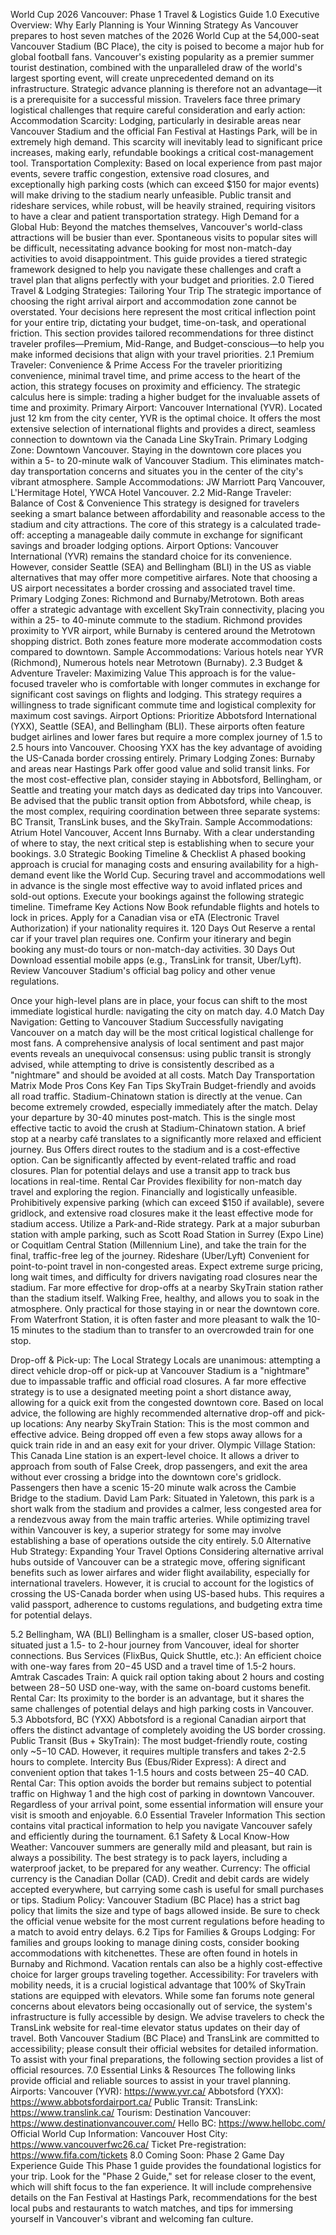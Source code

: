 World Cup 2026 Vancouver: Phase 1 Travel & Logistics Guide
1.0 Executive Overview: Why Early Planning is Your Winning Strategy
As Vancouver prepares to host seven matches of the 2026 World Cup at the 54,000-seat Vancouver Stadium (BC Place), the city is poised to become a major hub for global football fans. Vancouver's existing popularity as a premier summer tourist destination, combined with the unparalleled draw of the world's largest sporting event, will create unprecedented demand on its infrastructure. Strategic advance planning is therefore not an advantage—it is a prerequisite for a successful mission.
Travelers face three primary logistical challenges that require careful consideration and early action:
Accommodation Scarcity: Lodging, particularly in desirable areas near Vancouver Stadium and the official Fan Festival at Hastings Park, will be in extremely high demand. This scarcity will inevitably lead to significant price increases, making early, refundable bookings a critical cost-management tool.
Transportation Complexity: Based on local experience from past major events, severe traffic congestion, extensive road closures, and exceptionally high parking costs (which can exceed $150 for major events) will make driving to the stadium nearly unfeasible. Public transit and rideshare services, while robust, will be heavily strained, requiring visitors to have a clear and patient transportation strategy.
High Demand for a Global Hub: Beyond the matches themselves, Vancouver's world-class attractions will be busier than ever. Spontaneous visits to popular sites will be difficult, necessitating advance booking for most non-match-day activities to avoid disappointment.
This guide provides a tiered strategic framework designed to help you navigate these challenges and craft a travel plan that aligns perfectly with your budget and priorities.
2.0 Tiered Travel & Lodging Strategies: Tailoring Your Trip
The strategic importance of choosing the right arrival airport and accommodation zone cannot be overstated. Your decisions here represent the most critical inflection point for your entire trip, dictating your budget, time-on-task, and operational friction. This section provides tailored recommendations for three distinct traveler profiles—Premium, Mid-Range, and Budget-conscious—to help you make informed decisions that align with your travel priorities.
2.1 Premium Traveler: Convenience & Prime Access
For the traveler prioritizing convenience, minimal travel time, and prime access to the heart of the action, this strategy focuses on proximity and efficiency. The strategic calculus here is simple: trading a higher budget for the invaluable assets of time and proximity.
Primary Airport: Vancouver International (YVR). Located just 12 km from the city center, YVR is the optimal choice. It offers the most extensive selection of international flights and provides a direct, seamless connection to downtown via the Canada Line SkyTrain.
Primary Lodging Zone: Downtown Vancouver. Staying in the downtown core places you within a 5- to 20-minute walk of Vancouver Stadium. This eliminates match-day transportation concerns and situates you in the center of the city's vibrant atmosphere.
Sample Accommodations: JW Marriott Parq Vancouver, L'Hermitage Hotel, YWCA Hotel Vancouver.
2.2 Mid-Range Traveler: Balance of Cost & Convenience
This strategy is designed for travelers seeking a smart balance between affordability and reasonable access to the stadium and city attractions. The core of this strategy is a calculated trade-off: accepting a manageable daily commute in exchange for significant savings and broader lodging options.
Airport Options: Vancouver International (YVR) remains the standard choice for its convenience. However, consider Seattle (SEA) and Bellingham (BLI) in the US as viable alternatives that may offer more competitive airfares. Note that choosing a US airport necessitates a border crossing and associated travel time.
Primary Lodging Zones: Richmond and Burnaby/Metrotown. Both areas offer a strategic advantage with excellent SkyTrain connectivity, placing you within a 25- to 40-minute commute to the stadium. Richmond provides proximity to YVR airport, while Burnaby is centered around the Metrotown shopping district. Both zones feature more moderate accommodation costs compared to downtown.
Sample Accommodations: Various hotels near YVR (Richmond), Numerous hotels near Metrotown (Burnaby).
2.3 Budget & Adventure Traveler: Maximizing Value
This approach is for the value-focused traveler who is comfortable with longer commutes in exchange for significant cost savings on flights and lodging. This strategy requires a willingness to trade significant commute time and logistical complexity for maximum cost savings.
Airport Options: Prioritize Abbotsford International (YXX), Seattle (SEA), and Bellingham (BLI). These airports often feature budget airlines and lower fares but require a more complex journey of 1.5 to 2.5 hours into Vancouver. Choosing YXX has the key advantage of avoiding the US-Canada border crossing entirely.
Primary Lodging Zones: Burnaby and areas near Hastings Park offer good value and solid transit links. For the most cost-effective plan, consider staying in Abbotsford, Bellingham, or Seattle and treating your match days as dedicated day trips into Vancouver. Be advised that the public transit option from Abbotsford, while cheap, is the most complex, requiring coordination between three separate systems: BC Transit, TransLink buses, and the SkyTrain.
Sample Accommodations: Atrium Hotel Vancouver, Accent Inns Burnaby.
With a clear understanding of where to stay, the next critical step is establishing when to secure your bookings.
3.0 Strategic Booking Timeline & Checklist
A phased booking approach is crucial for managing costs and ensuring availability for a high-demand event like the World Cup. Securing travel and accommodations well in advance is the single most effective way to avoid inflated prices and sold-out options. Execute your bookings against the following strategic timeline.
Timeframe
Key Actions
Now
Book refundable flights and hotels to lock in prices. Apply for a Canadian visa or eTA (Electronic Travel Authorization) if your nationality requires it.
120 Days Out
Reserve a rental car if your travel plan requires one. Confirm your itinerary and begin booking any must-do tours or non-match-day activities.
30 Days Out
Download essential mobile apps (e.g., TransLink for transit, Uber/Lyft). Review Vancouver Stadium's official bag policy and other venue regulations.

Once your high-level plans are in place, your focus can shift to the most immediate logistical hurdle: navigating the city on match day.
4.0 Match Day Navigation: Getting to Vancouver Stadium
Successfully navigating Vancouver on a match day will be the most critical logistical challenge for most fans. A comprehensive analysis of local sentiment and past major events reveals an unequivocal consensus: using public transit is strongly advised, while attempting to drive is consistently described as a "nightmare" and should be avoided at all costs.
Match Day Transportation Matrix
Mode
Pros
Cons
Key Fan Tips
SkyTrain
Budget-friendly and avoids all road traffic. Stadium-Chinatown station is directly at the venue.
Can become extremely crowded, especially immediately after the match.
Delay your departure by 30-40 minutes post-match. This is the single most effective tactic to avoid the crush at Stadium-Chinatown station. A brief stop at a nearby café translates to a significantly more relaxed and efficient journey.
Bus
Offers direct routes to the stadium and is a cost-effective option.
Can be significantly affected by event-related traffic and road closures.
Plan for potential delays and use a transit app to track bus locations in real-time.
Rental Car
Provides flexibility for non-match day travel and exploring the region.
Financially and logistically unfeasible. Prohibitively expensive parking (which can exceed $150 if available), severe gridlock, and extensive road closures make it the least effective mode for stadium access.
Utilize a Park-and-Ride strategy. Park at a major suburban station with ample parking, such as Scott Road Station in Surrey (Expo Line) or Coquitlam Central Station (Millennium Line), and take the train for the final, traffic-free leg of the journey.
Rideshare (Uber/Lyft)
Convenient for point-to-point travel in non-congested areas.
Expect extreme surge pricing, long wait times, and difficulty for drivers navigating road closures near the stadium.
Far more effective for drop-offs at a nearby SkyTrain station rather than the stadium itself.
Walking
Free, healthy, and allows you to soak in the atmosphere.
Only practical for those staying in or near the downtown core.
From Waterfront Station, it is often faster and more pleasant to walk the 10-15 minutes to the stadium than to transfer to an overcrowded train for one stop.

Drop-off & Pick-up: The Local Strategy
Locals are unanimous: attempting a direct vehicle drop-off or pick-up at Vancouver Stadium is a "nightmare" due to impassable traffic and official road closures. A far more effective strategy is to use a designated meeting point a short distance away, allowing for a quick exit from the congested downtown core.
Based on local advice, the following are highly recommended alternative drop-off and pick-up locations:
Any nearby SkyTrain Station: This is the most common and effective advice. Being dropped off even a few stops away allows for a quick train ride in and an easy exit for your driver.
Olympic Village Station: This Canada Line station is an expert-level choice. It allows a driver to approach from south of False Creek, drop passengers, and exit the area without ever crossing a bridge into the downtown core's gridlock. Passengers then have a scenic 15-20 minute walk across the Cambie Bridge to the stadium.
David Lam Park: Situated in Yaletown, this park is a short walk from the stadium and provides a calmer, less congested area for a rendezvous away from the main traffic arteries.
While optimizing travel within Vancouver is key, a superior strategy for some may involve establishing a base of operations outside the city entirely.
5.0 Alternative Hub Strategy: Expanding Your Travel Options
Considering alternative arrival hubs outside of Vancouver can be a strategic move, offering significant benefits such as lower airfares and wider flight availability, especially for international travelers. However, it is crucial to account for the logistics of crossing the US-Canada border when using US-based hubs. This requires a valid passport, adherence to customs regulations, and budgeting extra time for potential delays.


5.2 Bellingham, WA (BLI)
Bellingham is a smaller, closer US-based option, situated just a 1.5- to 2-hour journey from Vancouver, ideal for shorter connections.
Bus Services (FlixBus, Quick Shuttle, etc.): An efficient choice with one-way fares from $20-$45 USD and a travel time of 1.5-2 hours.
Amtrak Cascades Train: A quick rail option taking about 2 hours and costing between $28-$50 USD one-way, with the same on-board customs benefit.
Rental Car: Its proximity to the border is an advantage, but it shares the same challenges of potential delays and high parking costs in Vancouver.
5.3 Abbotsford, BC (YXX)
Abbotsford is a regional Canadian airport that offers the distinct advantage of completely avoiding the US border crossing.
Public Transit (Bus + SkyTrain): The most budget-friendly route, costing only ~$5-$10 CAD. However, it requires multiple transfers and takes 2-2.5 hours to complete.
Intercity Bus (Ebus/Rider Express): A direct and convenient option that takes 1-1.5 hours and costs between $25-$40 CAD.
Rental Car: This option avoids the border but remains subject to potential traffic on Highway 1 and the high cost of parking in downtown Vancouver.
Regardless of your arrival point, some essential information will ensure your visit is smooth and enjoyable.
6.0 Essential Traveler Information
This section contains vital practical information to help you navigate Vancouver safely and efficiently during the tournament.
6.1 Safety & Local Know-How
Weather: Vancouver summers are generally mild and pleasant, but rain is always a possibility. The best strategy is to pack layers, including a waterproof jacket, to be prepared for any weather.
Currency: The official currency is the Canadian Dollar (CAD). Credit and debit cards are widely accepted everywhere, but carrying some cash is useful for small purchases or tips.
Stadium Policy: Vancouver Stadium (BC Place) has a strict bag policy that limits the size and type of bags allowed inside. Be sure to check the official venue website for the most current regulations before heading to a match to avoid entry delays.
6.2 Tips for Families & Groups
Lodging: For families and groups looking to manage dining costs, consider booking accommodations with kitchenettes. These are often found in hotels in Burnaby and Richmond. Vacation rentals can also be a highly cost-effective choice for larger groups traveling together.
Accessibility: For travelers with mobility needs, it is a crucial logistical advantage that 100% of SkyTrain stations are equipped with elevators. While some fan forums note general concerns about elevators being occasionally out of service, the system's infrastructure is fully accessible by design. We advise travelers to check the TransLink website for real-time elevator status updates on their day of travel. Both Vancouver Stadium (BC Place) and TransLink are committed to accessibility; please consult their official websites for detailed information.
To assist with your final preparations, the following section provides a list of official resources.
7.0 Essential Links & Resources
The following links provide official and reliable sources to assist in your travel planning.
Airports:
Vancouver (YVR): https://www.yvr.ca/
Abbotsford (YXX): https://www.abbotsfordairport.ca/
Public Transit:
TransLink: https://www.translink.ca/
Tourism:
Destination Vancouver: https://www.destinationvancouver.com/
Hello BC: https://www.hellobc.com/
Official World Cup Information:
Vancouver Host City: https://www.vancouverfwc26.ca/
Ticket Pre-registration: https://www.fifa.com/tickets
8.0 Coming Soon: Phase 2 Game Day Experience Guide
This Phase 1 guide provides the foundational logistics for your trip. Look for the "Phase 2 Guide," set for release closer to the event, which will shift focus to the fan experience. It will include comprehensive details on the Fan Festival at Hastings Park, recommendations for the best local pubs and restaurants to watch matches, and tips for immersing yourself in Vancouver's vibrant and welcoming fan culture.

